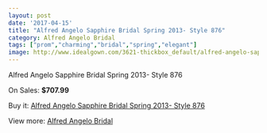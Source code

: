 ```yaml
---
layout: post
date: '2017-04-15'
title: "Alfred Angelo Sapphire Bridal Spring 2013- Style 876"
category: Alfred Angelo Bridal
tags: ["prom","charming","bridal","spring","elegant"]
image: http://www.idealgown.com/3621-thickbox_default/alfred-angelo-sapphire-bridal-spring-2013-style-876.jpg
---
```

Alfred Angelo Sapphire Bridal Spring 2013- Style 876

On Sales: **$707.99**
<a href="https://www.idealgown.com/en/alfred-angelo-bridal/1713-alfred-angelo-sapphire-bridal-spring-2013-style-876.html"><amp-img layout="responsive" width="600" height="600" src="//www.idealgown.com/3621-thickbox_default/alfred-angelo-sapphire-bridal-spring-2013-style-876.jpg" alt="Alfred Angelo Sapphire Bridal Spring 2013- Style 876 0" /></a>
<a href="https://www.idealgown.com/en/alfred-angelo-bridal/1713-alfred-angelo-sapphire-bridal-spring-2013-style-876.html"><amp-img layout="responsive" width="600" height="600" src="//www.idealgown.com/3623-thickbox_default/alfred-angelo-sapphire-bridal-spring-2013-style-876.jpg" alt="Alfred Angelo Sapphire Bridal Spring 2013- Style 876 1" /></a>
<a href="https://www.idealgown.com/en/alfred-angelo-bridal/1713-alfred-angelo-sapphire-bridal-spring-2013-style-876.html"><amp-img layout="responsive" width="600" height="600" src="//www.idealgown.com/3622-thickbox_default/alfred-angelo-sapphire-bridal-spring-2013-style-876.jpg" alt="Alfred Angelo Sapphire Bridal Spring 2013- Style 876 2" /></a>

Buy it: [Alfred Angelo Sapphire Bridal Spring 2013- Style 876](https://www.idealgown.com/en/alfred-angelo-bridal/1713-alfred-angelo-sapphire-bridal-spring-2013-style-876.html "Alfred Angelo Sapphire Bridal Spring 2013- Style 876")

View more: [Alfred Angelo Bridal](https://www.idealgown.com/en/28-alfred-angelo-bridal "Alfred Angelo Bridal")